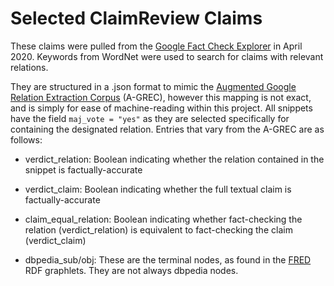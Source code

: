 # Selected ClaimReview Claims

These claims were pulled from the [Google Fact Check Explorer](https://toolbox.google.com/factcheck/apis) in April 2020. Keywords from WordNet were used to search for claims with relevant relations.

They are structured in a .json format to mimic the [Augmented Google Relation Extraction Corpus](https://github.com/mjsumpter/google-relation-extraction-corpus-augmented) (A-GREC), however this mapping is not exact, and is simply for ease of machine-reading within this project. All snippets have the field `maj_vote = "yes"` as they are selected specifically for containing the designated relation. Entries that vary from the A-GREC are as follows:

* verdict_relation: Boolean indicating whether the relation contained in the snippet is factually-accurate

* verdict_claim: Boolean indicating whether the full textual claim is factually-accurate

* claim_equal_relation: Boolean indicating whether fact-checking the relation (verdict_relation) is equivalent to fact-checking the claim (verdict_claim)

* dbpedia_sub/obj: These are the terminal nodes, as found in the [FRED](http://wit.istc.cnr.it/stlab-tools/fred/) RDF graphlets. They are not always dbpedia nodes.